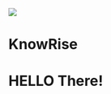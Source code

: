 ![]([http://i.imgur.com/y8g506n.png?1](https://usagif.com/gif/banana-55/))

# KnowRise

# HELLO There!
